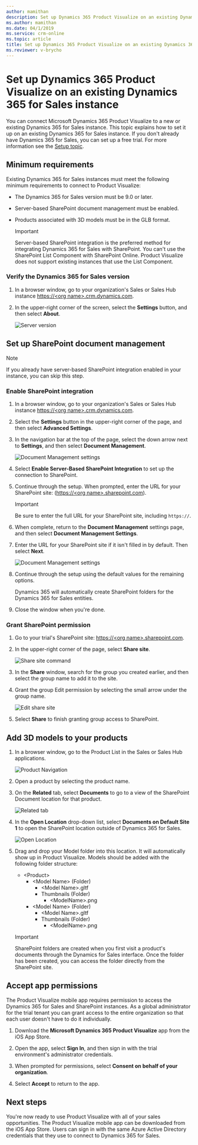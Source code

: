 ```yaml
---
author: mamithan
description: Set up Dynamics 365 Product Visualize on an existing Dynamics 365 for Sales instance
ms.author: mamithan
ms.date: 04/1/2019
ms.service: crm-online
ms.topic: article
title: Set up Dynamics 365 Product Visualize on an existing Dynamics 365 for Sales instance
ms.reviewer: v-brycho
---
```


# Set up Dynamics 365 Product Visualize on an existing Dynamics 365 for Sales instance

You can connect Microsoft Dynamics 365 Product Visualize to a new or existing Dynamics 365 for Sales instance. This topic explains how to set it up on an existing Dynamics 365 for Sales instance. If you don't already have Dynamics 365 for Sales, you can set up a free trial. For more information see the [Setup topic](setup.md). 

## Minimum requirements

Existing Dynamics 365 for Sales instances must meet the following minimum requirements to connect to Product Visualize:

- The Dynamics 365 for Sales version must be 9.0 or later.

- Server-based SharePoint document management must be enabled.

- Products associated with 3D models must be in the GLB format.

    > [!IMPORTANT]
    > Server-based SharePoint integration is the preferred method for integrating Dynamics 365 for Sales with SharePoint. You can't use the SharePoint List Component with SharePoint Online. Product Visualize does not support existing instances that use the List Component.

### Verify the Dynamics 365 for Sales version

1. In a browser window, go to your organization's Sales or Sales Hub instance [https://\<org name>.crm.dynamics.com]().

2. In the upper-right corner of the screen, select the **Settings** button, and then select **About**.

   ![Server version](media/sales-version.PNG "Server version")

## Set up SharePoint document management

   > [!NOTE] 
   > If you already have server-based SharePoint integration enabled in your instance, you can skip this step.

### Enable SharePoint integration

1. In a browser window, go to your organization's Sales or Sales Hub instance [https://\<org name>.crm.dynamics.com]().

2. Select the **Settings** button in the upper-right corner of the page, and then select __Advanced Settings__.

3. In the navigation bar at the top of the page, select the down arrow next to __Settings__, and then select __Document Management__.

   ![Document Management settings](media/sharepoint.PNG "SharePoint")

4. Select __Enable Server-Based SharePoint Integration__ to set up the connection to SharePoint.

5. Continue through the setup. When prompted, enter the URL for your SharePoint site: ([https://\<org name>.sharepoint.com]()).

   > [!IMPORTANT]
   > Be sure to enter the full URL for your SharePoint site, including `https://`.

6. When complete, return to the __Document Management__ settings page, and then select __Document Management Settings__.

7. Enter the URL for your SharePoint site if it isn't filled in by default. Then select __Next__.

   ![Document Management settings](media/document-management-settings.PNG "Document Management Settings")

8. Continue through the setup using the default values for the remaining options.

   Dynamics 365 will automatically create SharePoint folders for the Dynamics 365 for Sales entities. 

9. Close the window when you're done.

### Grant SharePoint permission

1. Go to your trial's SharePoint site: [https://\<org name\>.sharepoint.com]().

2. In the upper-right corner of the page, select **Share site**.

   ![Share site command](media/share-site.PNG "Share site command")

3. In the **Share** window, search for the group you created earlier, and then select the group name to add it to the site.

4. Grant the group Edit permission by selecting the small arrow under the group name.

   ![Edit share site](media/edit-share-site.PNG "Edit share site")

5. Select **Share** to finish granting group access to SharePoint.

## Add 3D models to your products

1. In a browser window, go to the Product List in the Sales or Sales Hub applications.

   ![Product Navigation](media/products-navigation.PNG "Product Navigation")

2. Open a product by selecting the product name.

3. On the __Related__ tab, select __Documents__ to go to a view of the SharePoint Document location for that product.

   ![Related tab](media/related-documents.PNG "Related tab")

4. In the __Open Location__ drop-down list, select __Documents on Default Site 1__ to open the SharePoint location outside of Dynamics 365 for Sales.

   ![Open Location](media/open-location.PNG "Open Location")

5. Drag and drop your Model folder into this location. It will automatically show up in Product Visualize. Models should be added with the following folder structure:
    * \<Product>
      * \<Model Name> (Folder)
        * \<Model Name>.gltf
        * Thumbnails (Folder)
            * \<ModelName>.png
      *  \<Model Name> (Folder)
         * \<Model Name>.gltf
         * Thumbnails (Folder)
            * \<ModelName>.png

   > [!IMPORTANT]
   > SharePoint folders are created when you first visit a product's documents through the Dynamics for Sales interface. Once the folder has been created, you can access the folder directly from the SharePoint site.

## Accept app permissions

The Product Visualize mobile app requires permission to access the Dynamics 365 for Sales and SharePoint instances. As a global administrator for the trial tenant you can grant access to the entire organization so that each user doesn't have to do it individually.

1. Download the __Microsoft Dynamics 365 Product Visualize__ app from the iOS App Store.

2. Open the app, select __Sign In__, and then sign in with the trial environment's administrator credentials.

3. When prompted for permissions, select __Consent on behalf of your organization__.

4. Select __Accept__ to return to the app.

## Next steps
You're now ready to use Product Visualize with all of your sales opportunities. The Product Visualize mobile app can be downloaded from the iOS App Store. Users can sign in with the same Azure Active Directory credentials that they use to connect to Dynamics 365 for Sales.
  
